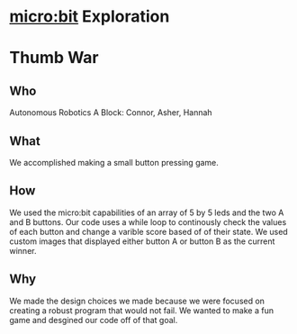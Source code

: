 # [micro:bit](https://microbit.org/get-started/user-guide/python/) Exploration


# Thumb War


## Who

Autonomous Robotics A Block: Connor, Asher, Hannah

## What

We accomplished making a small button pressing game.

## How

We used the micro:bit capabilities of an array of 5 by 5 leds and the two A and B buttons. Our code uses a while loop to continously check the values of each button and change a varible score based of of their state. We used custom images that displayed either button A or button B as the current winner.

## Why

We made the design choices we made because we were focused on creating a robust program that would not fail. We wanted to make a fun game and desgined our code off of that goal. 

